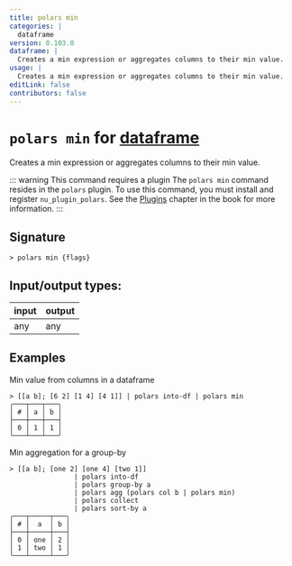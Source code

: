 ```yaml
---
title: polars min
categories: |
  dataframe
version: 0.103.0
dataframe: |
  Creates a min expression or aggregates columns to their min value.
usage: |
  Creates a min expression or aggregates columns to their min value.
editLink: false
contributors: false
---
```

<!-- This file is automatically generated. Please edit the command in https://github.com/nushell/nushell instead. -->

# `polars min` for [dataframe](/commands/categories/dataframe.md)

<div class='command-title'>Creates a min expression or aggregates columns to their min value.</div>

::: warning This command requires a plugin
The `polars min` command resides in the `polars` plugin.
To use this command, you must install and register `nu_plugin_polars`.
See the [Plugins](/book/plugins.html) chapter in the book for more information.
:::


## Signature

```> polars min {flags} ```


## Input/output types:

| input | output |
| ----- | ------ |
| any   | any    |

## Examples

Min value from columns in a dataframe
```nu
> [[a b]; [6 2] [1 4] [4 1]] | polars into-df | polars min
╭───┬───┬───╮
│ # │ a │ b │
├───┼───┼───┤
│ 0 │ 1 │ 1 │
╰───┴───┴───╯

```

Min aggregation for a group-by
```nu
> [[a b]; [one 2] [one 4] [two 1]]
                | polars into-df
                | polars group-by a
                | polars agg (polars col b | polars min)
                | polars collect
                | polars sort-by a
╭───┬─────┬───╮
│ # │  a  │ b │
├───┼─────┼───┤
│ 0 │ one │ 2 │
│ 1 │ two │ 1 │
╰───┴─────┴───╯

```
